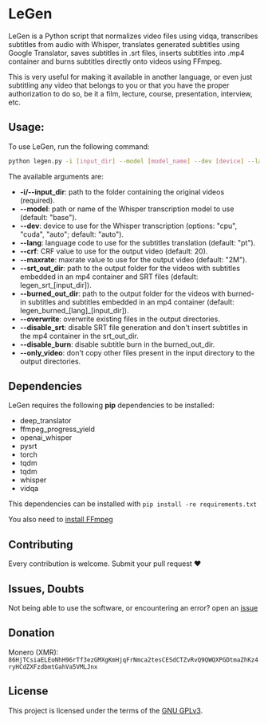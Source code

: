 # LeGen

LeGen is a Python script that normalizes video files using vidqa, transcribes subtitles from audio with Whisper, translates generated subtitles using Google Translator, saves subtitles in .srt files, inserts subtitles into .mp4 container and burns subtitles directly onto videos using FFmpeg.

This is very useful for making it available in another language, or even just subtitling any video that belongs to you or that you have the proper authorization to do so, be it a film, lecture, course, presentation, interview, etc.

## Usage:

To use LeGen, run the following command:

```sh
python legen.py -i [input_dir] --model [model_name] --dev [device] --lang [language_code] --crf [crf_value] --maxrate [maxrate_value] --srt_out_dir [output_dir_for_srt_files] --burned_out_dir [output_dir_for_burned_files] --overwrite --disable_srt --disable_burn --only_video
```

The available arguments are:

-    **-i/--input_dir**: path to the folder containing the original videos (required).
-    **--model**: path or name of the Whisper transcription model to use (default: "base").
-    **--dev**: device to use for the Whisper transcription (options: "cpu", "cuda", "auto"; default: "auto").
-    **--lang**: language code to use for the subtitles translation (default: "pt").
-    **--crf**: CRF value to use for the output video (default: 20).
-    **--maxrate**: maxrate value to use for the output video (default: "2M").
-    **--srt_out_dir**: path to the output folder for the videos with subtitles embedded in an mp4 container and SRT files (default: legen_srt_[input_dir]).
-    **--burned_out_dir**: path to the output folder for the videos with burned-in subtitles and subtitles embedded in an mp4 container (default: legen_burned_[lang]_[input_dir]).
-    **--overwrite**: overwrite existing files in the output directories.
-    **--disable_srt**: disable SRT file generation and don't insert subtitles in the mp4 container in the srt_out_dir.
-    **--disable_burn**: disable subtitle burn in the burned_out_dir.
-    **--only_video**: don't copy other files present in the input directory to the output directories.

## Dependencies

LeGen requires the following **pip** dependencies to be installed:
- deep_translator
- ffmpeg_progress_yield
- openai_whisper
- pysrt
- torch
- tqdm
- tqdm
- whisper
- vidqa

This dependencies can be installed with ```pip install -re requirements.txt```

You also need to [install FFmpeg](https://ffmpeg.org/download.html)

## Contributing

Every contribution is welcome. Submit your pull request ❤️

## Issues, Doubts

Not being able to use the software, or encountering an error? open an [issue](https://github.com/matheusbach/legen/issues/new)

## Donation
Monero (XMR): ```86HjTCsiaELEoNhH96rTf3ezGMXgKmHjqFrNmca2tesCESdCTZvRvQ9QWQXPGDtmaZhKz4ryHCdZXFzdbmtGahVa5VMLJnx```

## License

This project is licensed under the terms of the [GNU GPLv3](https://choosealicense.com/licenses/gpl-3.0/).
